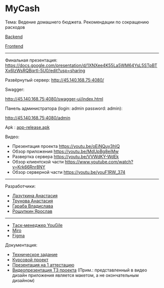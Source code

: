 # MyCash
Тема: Ведение домашнего бюджета. Рекомендации по сокращению расходов

[Backend](https://github.com/SteamMachinist/MyCash_server)

[Frontend](https://github.com/anastasia-1603/MyCash_Client)

____

Финальная презентация:
https://docs.google.com/presentation/d/1XNXee4K55La5WM64YsL5STpBTXx6lzWsRQBqrtl-5U0/edit?usp=sharing

Развёрнутый сервер:
http://45.140.168.75:4080/

Swagger:

http://45.140.168.75:4080/swagger-ui/index.html

Панель администратора (login: admin password: admin):

http://45.140.168.75:4080/admin

Apk : [app-release.apk](https://github.com/anastasia-1603/MyCash/blob/main/app-release.apk)


Видео:
- Презентация проекта https://youtu.be/oEiNQuy3hIQ
- Обзор приложения https://youtu.be/MdUpBg8eiMw
- Развертка сервера https://youtu.be/VVWdKY-WdEk
- Обзор клиентской части https://www.youtube.com/watch?v=Krk66Rnr8NY
- Обзор серверной части https://youtu.be/youF1RW_374
____

Разработчики:  

- [Лазуткина Анастасия](https://github.com/anastasia-1603)
- [Трунова Анастасия](https://github.com/trunova)
- [Гараба Владислава](https://github.com/vladagaraba)
- [Рощупкин Ярослав](https://github.com/SteamMachinist)
____
- [Tаск-менеджер YouGile](https://ru.yougile.com/board/6tpnssfl5qep)
- [Miro](https://miro.com/app/board/uXjVPhSBPwU=/?share_link_id=781042530555)
- [Figma](https://www.figma.com/file/mvQlsnzXwbR7pxSrhBYc3L/MyCash?node-id=0%3A1&t=FHH6DYKirvtqcmpu-1)

Документация:

- [Техническое задание](https://github.com/anastasia-1603/MyCash/blob/main/%D0%94%D0%BE%D0%BA%D1%83%D0%BC%D0%B5%D0%BD%D1%82%D0%B0%D1%86%D0%B8%D1%8F/%D0%A2%D0%B5%D1%85%D0%BD%D0%B8%D1%87%D0%B5%D1%81%D0%BA%D0%BE%D0%B5%20%D0%B7%D0%B0%D0%B4%D0%B0%D0%BD%D0%B8%D0%B5.pdf)
- [Курсовой проект]([https://github.com/anastasia-1603/MyCash/blob/main/%D0%94%D0%BE%D0%BA%D1%83%D0%BC%D0%B5%D0%BD%D1%82%D0%B0%D1%86%D0%B8%D1%8F/%D0%9A%D1%83%D1%80%D1%81%D0%BE%D0%B2%D0%BE%D0%B9%20%D0%BF%D1%80%D0%BE%D0%B5%D0%BA%D1%82.pdf](https://github.com/anastasia-1603/MyCash/blob/main/%D0%94%D0%BE%D0%BA%D1%83%D0%BC%D0%B5%D0%BD%D1%82%D0%B0%D1%86%D0%B8%D1%8F/%D0%9A%D1%83%D1%80%D1%81%D0%BE%D0%B2%D0%BE%D0%B9%20%D0%BF%D1%80%D0%BE%D0%B5%D0%BA%D1%82.docx))
- [Презентация на 1 аттестацию](https://docs.google.com/presentation/d/1_-T-1zd3jotf6Nrmtiqtc1-WZVggzFMJ6tPo52omXaw/edit#slide=id.p1)
- [Видеопрезентация ТЗ проекта](https://www.youtube.com/watch?v=yQC9iVY9IoE)
(Прим.: представленный в видео дизайн приложения является макетом, а не окончательным дизайном)
